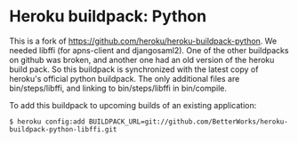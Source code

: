 Heroku buildpack: Python
========================

This is a fork of https://github.com/heroku/heroku-buildpack-python.
We needed libffi (for apns-client and djangosaml2).
One of the other buildpacks on github was broken, and another one had an old version of the heroku build pack. So this buildpack is synchronized with the latest copy of heroku's official python buildpack. The only additional files are bin/steps/libffi, and linking to bin/steps/libffi in bin/compile.

To add this buildpack to upcoming builds of an existing application:

    $ heroku config:add BUILDPACK_URL=git://github.com/BetterWorks/heroku-buildpack-python-libffi.git
